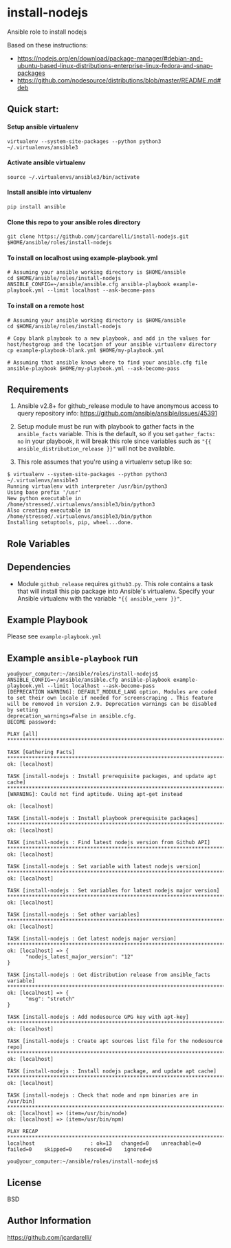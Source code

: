 # install-nodejs
Ansible role to install nodejs

Based on these instructions:
- https://nodejs.org/en/download/package-manager/#debian-and-ubuntu-based-linux-distributions-enterprise-linux-fedora-and-snap-packages
- https://github.com/nodesource/distributions/blob/master/README.md#deb


## Quick start:

#### Setup ansible virtualenv
```
virtualenv --system-site-packages --python python3 ~/.virtualenvs/ansible3
```

#### Activate ansible virtualenv
```
source ~/.virtualenvs/ansible3/bin/activate
```

#### Install ansible into virtualenv
```
pip install ansible
```

#### Clone this repo to your ansible roles directory
```
git clone https://github.com/jcardarelli/install-nodejs.git $HOME/ansible/roles/install-nodejs
```

#### To install on localhost using example-playbook.yml
```
# Assuming your ansible working directory is $HOME/ansible
cd $HOME/ansible/roles/install-nodejs
ANSIBLE_CONFIG=~/ansible/ansible.cfg ansible-playbook example-playbook.yml --limit localhost --ask-become-pass
```

#### To install on a remote host
```
# Assuming your ansible working directory is $HOME/ansible
cd $HOME/ansible/roles/install-nodejs

# Copy blank playbook to a new playbook, and add in the values for host/hostgroup and the location of your ansible virtualenv directory
cp example-playbook-blank.yml $HOME/my-playbook.yml

# Assuming that ansible knows where to find your ansible.cfg file
ansible-playbook $HOME/my-playbook.yml --ask-become-pass
```

## Requirements

1. Ansible v2.8+ for github_release module to have anonymous access to query repository info: https://github.com/ansible/ansible/issues/45391

1. Setup module must be run with playbook to gather facts in the `ansible_facts` variable. This is the default, so if you set `gather_facts: no` in your playbook, it will break this role since variables such as `"{{ ansible_distribution_release }}"` will not be available.

1. This role assumes that you're using a virtualenv setup like so:
```
$ virtualenv --system-site-packages --python python3 ~/.virtualenvs/ansible3
Running virtualenv with interpreter /usr/bin/python3
Using base prefix '/usr'
New python executable in /home/stressed/.virtualenvs/ansible3/bin/python3
Also creating executable in /home/stressed/.virtualenvs/ansible3/bin/python
Installing setuptools, pip, wheel...done.
```

## Role Variables

## Dependencies

- Module `github_release` requires `github3.py`. This role contains a task that will install this pip package into Ansible's virtualenv. Specify your Ansible virtualenv with the variable `"{{ ansible_venv }}"`.


## Example Playbook

Please see `example-playbook.yml`

## Example `ansible-playbook` run

```console
you@your_computer:~/ansible/roles/install-nodejs$ ANSIBLE_CONFIG=~/ansible/ansible.cfg ansible-playbook example-playbook.yml --limit localhost --ask-become-pass
[DEPRECATION WARNING]: DEFAULT_MODULE_LANG option, Modules are coded to set their own locale if needed for screenscraping . This feature will be removed in version 2.9. Deprecation warnings can be disabled by setting 
deprecation_warnings=False in ansible.cfg.
BECOME password:

PLAY [all] ************************************************************************************************************************************************************************************************************************************

TASK [Gathering Facts] ************************************************************************************************************************************************************************************************************************
ok: [localhost]

TASK [install-nodejs : Install prerequisite packages, and update apt cache] *******************************************************************************************************************************************************************
[WARNING]: Could not find aptitude. Using apt-get instead

ok: [localhost]

TASK [install-nodejs : Install playbook prerequisite packages] ********************************************************************************************************************************************************************************
ok: [localhost]

TASK [install-nodejs : Find latest nodejs version from Github API] ****************************************************************************************************************************************************************************
ok: [localhost]

TASK [install-nodejs : Set variable with latest nodejs version] *******************************************************************************************************************************************************************************
ok: [localhost]

TASK [install-nodejs : Set variables for latest nodejs major version] *************************************************************************************************************************************************************************
ok: [localhost]

TASK [install-nodejs : Set other variables] ***************************************************************************************************************************************************************************************************
ok: [localhost]

TASK [install-nodejs : Get latest nodejs major version] ***************************************************************************************************************************************************************************************
ok: [localhost] => {
      "nodejs_latest_major_version": "12"
}

TASK [install-nodejs : Get distribution release from ansible_facts variable] ******************************************************************************************************************************************************************
ok: [localhost] => {
      "msg": "stretch"
}

TASK [install-nodejs : Add nodesource GPG key with apt-key] ***********************************************************************************************************************************************************************************
ok: [localhost]

TASK [install-nodejs : Create apt sources list file for the nodesource repo] ******************************************************************************************************************************************************************
ok: [localhost]

TASK [install-nodejs : Install nodejs package, and update apt cache] **************************************************************************************************************************************************************************
ok: [localhost]

TASK [install-nodejs : Check that node and npm binaries are in /usr/bin] **********************************************************************************************************************************************************************
ok: [localhost] => (item=/usr/bin/node)
ok: [localhost] => (item=/usr/bin/npm)

PLAY RECAP ************************************************************************************************************************************************************************************************************************************
localhost                  : ok=13   changed=0    unreachable=0    failed=0    skipped=0    rescued=0    ignored=0

you@your_computer:~/ansible/roles/install-nodejs$
```

## License

BSD

## Author Information

https://github.com/jcardarelli/
